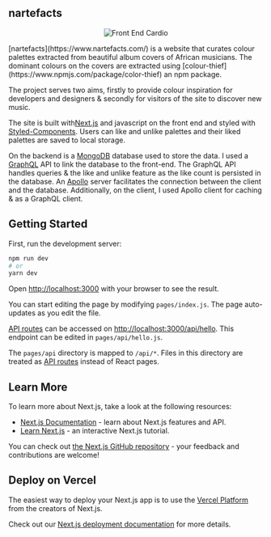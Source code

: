 ## nartefacts

<p align="center">
  <img src="https://ucarecdn.com/a85db1c9-4652-485e-b507-41997a7106e9/frontendcardio.webp" alt="Front End Cardio">
</p>
[nartefacts](https://www.nartefacts.com/) is a website that curates colour palettes extracted from beautiful album covers of African musicians. The dominant colours on the covers are extracted using [colour-thief](https://www.npmjs.com/package/color-thief) an npm package.

The project serves two aims, firstly to provide colour inspiration for developers and designers & secondly for visitors of the site to discover new music.

The site is built with[Next.js](https://nextjs.org/) and javascript on the front end and styled with [Styled-Components](https://styled-components.com/). Users can like and unlike palettes and their liked palettes are saved to local storage.

On the backend is a [MongoDB](https://www.mongodb.com/) database used to store the data. I used a [GraphQL](https://graphql.org/) API to link the database to the front-end. The GraphQL API handles queries & the like and unlike feature as the like count is persisted in the database. An [Apollo](https://www.apollographql.com/) server facilitates the connection between the client and the database. Additionally, on the client, I used Apollo client for caching & as a GraphQL client.

## Getting Started

First, run the development server:

```bash
npm run dev
# or
yarn dev
```

Open [http://localhost:3000](http://localhost:3000) with your browser to see the result.

You can start editing the page by modifying `pages/index.js`. The page auto-updates as you edit the file.

[API routes](https://nextjs.org/docs/api-routes/introduction) can be accessed on [http://localhost:3000/api/hello](http://localhost:3000/api/hello). This endpoint can be edited in `pages/api/hello.js`.

The `pages/api` directory is mapped to `/api/*`. Files in this directory are treated as [API routes](https://nextjs.org/docs/api-routes/introduction) instead of React pages.

## Learn More

To learn more about Next.js, take a look at the following resources:

- [Next.js Documentation](https://nextjs.org/docs) - learn about Next.js features and API.
- [Learn Next.js](https://nextjs.org/learn) - an interactive Next.js tutorial.

You can check out [the Next.js GitHub repository](https://github.com/vercel/next.js/) - your feedback and contributions are welcome!

## Deploy on Vercel

The easiest way to deploy your Next.js app is to use the [Vercel Platform](https://vercel.com/new?utm_medium=default-template&filter=next.js&utm_source=create-next-app&utm_campaign=create-next-app-readme) from the creators of Next.js.

Check out our [Next.js deployment documentation](https://nextjs.org/docs/deployment) for more details.

